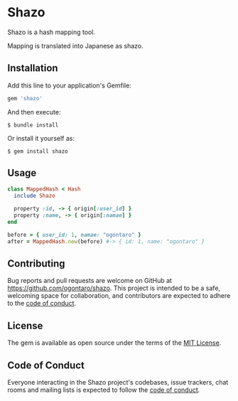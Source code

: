 # Shazo
Shazo is a hash mapping tool.

Mapping is translated into Japanese as shazo.

## Installation

Add this line to your application's Gemfile:

```ruby
gem 'shazo'
```

And then execute:

    $ bundle install

Or install it yourself as:

    $ gem install shazo

## Usage

```ruby
class MappedHash < Hash
  include Shazo

  property :id, -> { origin[:user_id] }
  property :name, -> { origin[:namae] }
end

before = { user_id: 1, namae: "ogontaro" }
after = MappedHash.new(before) #-> { id: 1, name: "ogontaro" }
```

## Contributing

Bug reports and pull requests are welcome on GitHub at https://github.com/ogontaro/shazo. This project is intended to be a safe, welcoming space for collaboration, and contributors are expected to adhere to the [code of conduct](https://github.com/ogontaro/shazo/blob/master/CODE_OF_CONDUCT.md).


## License

The gem is available as open source under the terms of the [MIT License](https://opensource.org/licenses/MIT).

## Code of Conduct

Everyone interacting in the Shazo project's codebases, issue trackers, chat rooms and mailing lists is expected to follow the [code of conduct](https://github.com/ogontaro/shazo/blob/master/CODE_OF_CONDUCT.md).
